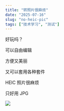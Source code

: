 ```yaml
---
title: "转照片很麻烦"
date: "2025-07-16"
slug: "no-heic-pic"
tags: ["技术学习", "测试"]
---
```

好玩吗？


可以自由编辑


方便又美丽


又可以套用各种套件


HEIC 照片很麻烦


只好用 JPG


![](https://prod-files-secure.s3.us-west-2.amazonaws.com/112d0858-5090-4d34-a606-b75eb8d65fd2/39f37d4e-f5dd-41a3-b36f-d5a0ee472000/b3d17f5a-b229-44e9-b092-8cacbac287cd.png?X-Amz-Algorithm=AWS4-HMAC-SHA256&X-Amz-Content-Sha256=UNSIGNED-PAYLOAD&X-Amz-Credential=ASIAZI2LB466YZI4EW4W%2F20250724%2Fus-west-2%2Fs3%2Faws4_request&X-Amz-Date=20250724T153444Z&X-Amz-Expires=3600&X-Amz-Security-Token=IQoJb3JpZ2luX2VjEAcaCXVzLXdlc3QtMiJIMEYCIQD%2BBm4YqvwYZJKJ2UODEUCTufNejTNmo%2F%2FPTl2L6LuChQIhAOsVIz00QOHweJA4aYBF0FdYTVKzFz3mRHG%2FYwuSVcLVKv8DCDAQABoMNjM3NDIzMTgzODA1Igx3KJvL95e789pQzosq3AMu5dhwDMO1JZQA8Tpy%2FSBPGFsuSI2pVLqcdxmLXIoz0ZUhPQPqww8au1Fxe6290NRekVVbYgTMqewl%2B0BBMU9ziCHPzM0Hvfju32hxtYNytKP6mkcSag6JNn6v0hmxXUd3JLpW7tMIe7FCPsQYcx1VQceECb1BKbHC7JSy6yIB6q7lpSV5h2iTanhfV8AVJlDidsT1GtUURF6cdd%2FB%2BIu3q3UCsyOwF%2F6jhuNLiIvpQphqf6XVk%2FK8UPbV7x6CtFq2wXrP37MN5eq438BS9gnhMJYTEOTywiaO%2F355AcDGN8ZwT9tlIsktLbZvx%2Fm%2BMA2wz3rm%2Bi1Cn4ZNvNcuDw3cxfBsQxJVPPPATRosuj%2BOsucc2u6jwZOdCMn84AyOBmszug0bQjter4kazNxSqiM7HHQqvLRjQ11jr2CrihuXD%2BdkS6gmJUjmiF8X3c2T8Dvr40gQzE3v75UigBHVJo7TKXkZhDeoO6JlB%2Fpm63cBVswuOutHRAFhw81UwyLcBwhVMfnM29kxxCHqn5DcmzXsqF1wMv4tdsv8aTRpnfQ1JWbpsnTvgejwQdnTXTInzxhKedshOMqfdiZjbbHDwtt3yfxo3VwcagzAW0ggfqoiFa30%2BjSKmO6xV1vKFjDAlInEBjqkAe5Kpt6oOrYpQyrPVFMwMCb2U1rUW0Ul6Gm7Dr1j7rsZ3%2BAVGoz2Oc8t2Yo44V%2Blh36uGk4nURsVHYjcKuxoKlg22kDfq5AmUbwZW94JwG6Gq1NYfYTVFMqLnDt3LyEjPQZLWfBjAIaNP%2BWPmknPeTJBSpkuQVyvwKulIT%2FrKIhhMPVVSwZ2ZBwncHIbv1FhGvSYkuALxbCN1QpBrqKdsUwTzxxn&X-Amz-Signature=9b96ffc556e145417e4a86dc424ed0add1e028c70aebf887d226e9719accc785&X-Amz-SignedHeaders=host&x-amz-checksum-mode=ENABLED&x-id=GetObject)

